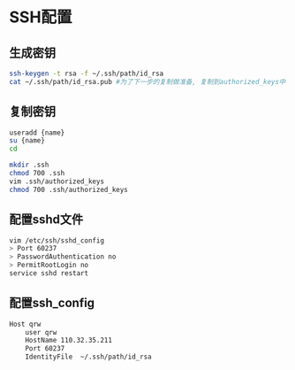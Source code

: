 # SSH配置

## 生成密钥

```bash
ssh-keygen -t rsa -f ~/.ssh/path/id_rsa
cat ~/.ssh/path/id_rsa.pub #为了下一步的复制做准备, 复制到authorized_keys中
```

## 复制密钥

```bash
useradd {name}
su {name}
cd

mkdir .ssh
chmod 700 .ssh
vim .ssh/authorized_keys
chmod 700 .ssh/authorized_keys
```

## 配置sshd文件

```bash
vim /etc/ssh/sshd_config
> Port 60237
> PasswordAuthentication no
> PermitRootLogin no
service sshd restart
```

## 配置ssh_config

```bash
Host qrw
    user qrw
    HostName 110.32.35.211
    Port 60237
    IdentityFile  ~/.ssh/path/id_rsa
```
